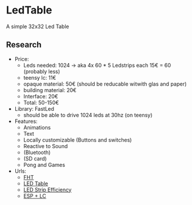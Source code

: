 # LedTable
A simple 32x32 Led Table

## Research
* Price:
    * Leds needed: 1024 -> aka 4x 60 * 5 Ledstrips each 15€ = 60 (probably less)
    * teensy lc: 11€
    * opaque material: 50€ (should be reducable witwith glas and paper)
    * building material: 20€
    * Interface: 20€
    * Total: 50-150€
* Library: FastLed
    * should be able to drive 1024 leds at 30hz (on teensy)
* Features:
    * Animations
    * Text
    * Locally customizable (Buttons and switches)
    * Reactive to Sound
    * (Bluetooth)
    * (SD card)
    * Pong and Games
* Urls:
    * [FHT](https://blog.yavilevich.com/2016/08/arduino-sound-level-meter-and-spectrum-analyzer/)
    * [LED Table](https://www.youtube.com/watch?v=D_QBlFIQk-o)
    * [LED Strip Efficiency](https://github.com/FastLED/FastLED/issues/288)
    * [ESP + LC](https://forum.pjrc.com/threads/27850-A-Guide-To-Using-ESP8266-With-TEENSY-3)
